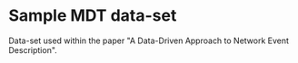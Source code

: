 # Sample MDT data-set

Data-set used within the paper "A Data-Driven Approach to Network Event Description".
